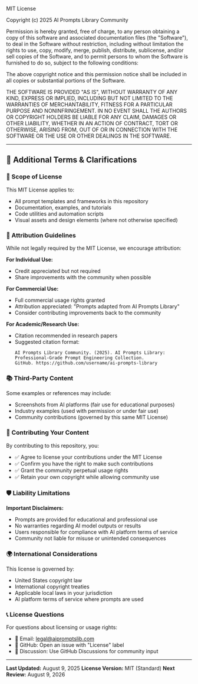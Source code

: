 MIT License

Copyright (c) 2025 AI Prompts Library Community

Permission is hereby granted, free of charge, to any person obtaining a copy
of this software and associated documentation files (the "Software"), to deal
in the Software without restriction, including without limitation the rights
to use, copy, modify, merge, publish, distribute, sublicense, and/or sell
copies of the Software, and to permit persons to whom the Software is
furnished to do so, subject to the following conditions:

The above copyright notice and this permission notice shall be included in all
copies or substantial portions of the Software.

THE SOFTWARE IS PROVIDED "AS IS", WITHOUT WARRANTY OF ANY KIND, EXPRESS OR
IMPLIED, INCLUDING BUT NOT LIMITED TO THE WARRANTIES OF MERCHANTABILITY,
FITNESS FOR A PARTICULAR PURPOSE AND NONINFRINGEMENT. IN NO EVENT SHALL THE
AUTHORS OR COPYRIGHT HOLDERS BE LIABLE FOR ANY CLAIM, DAMAGES OR OTHER
LIABILITY, WHETHER IN AN ACTION OF CONTRACT, TORT OR OTHERWISE, ARISING FROM,
OUT OF OR IN CONNECTION WITH THE SOFTWARE OR THE USE OR OTHER DEALINGS IN THE
SOFTWARE.

---

## 📄 Additional Terms & Clarifications

### 🎯 Scope of License
This MIT License applies to:
- All prompt templates and frameworks in this repository
- Documentation, examples, and tutorials
- Code utilities and automation scripts
- Visual assets and design elements (where not otherwise specified)

### 🤝 Attribution Guidelines
While not legally required by the MIT License, we encourage attribution:

**For Individual Use:**
- Credit appreciated but not required
- Share improvements with the community when possible

**For Commercial Use:**
- Full commercial usage rights granted
- Attribution appreciated: "Prompts adapted from AI Prompts Library"
- Consider contributing improvements back to the community

**For Academic/Research Use:**
- Citation recommended in research papers
- Suggested citation format:
  ```
  AI Prompts Library Community. (2025). AI Prompts Library: 
  Professional-Grade Prompt Engineering Collection. 
  GitHub. https://github.com/username/ai-prompts-library
  ```

### 📚 Third-Party Content
Some examples or references may include:
- Screenshots from AI platforms (fair use for educational purposes)
- Industry examples (used with permission or under fair use)
- Community contributions (governed by this same MIT License)

### 🔄 Contributing Your Content
By contributing to this repository, you:
- ✅ Agree to license your contributions under the MIT License
- ✅ Confirm you have the right to make such contributions
- ✅ Grant the community perpetual usage rights
- ✅ Retain your own copyright while allowing community use

### 🛡️ Liability Limitations
**Important Disclaimers:**
- Prompts are provided for educational and professional use
- No warranties regarding AI model outputs or results
- Users responsible for compliance with AI platform terms of service
- Community not liable for misuse or unintended consequences

### 🌍 International Considerations
This license is governed by:
- United States copyright law
- International copyright treaties
- Applicable local laws in your jurisdiction
- AI platform terms of service where prompts are used

### 📞 License Questions
For questions about licensing or usage rights:
- 📧 Email: legal@aipromptslib.com
- 🐙 GitHub: Open an issue with "License" label
- 💬 Discussion: Use GitHub Discussions for community input

---

**Last Updated:** August 9, 2025
**License Version:** MIT (Standard)
**Next Review:** August 9, 2026
